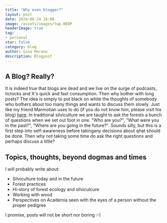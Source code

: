 ```yaml
---
title: "Why even blogger?"
layout: post
date: 2024-06-24 18:00
image: /assets/images/twp.WEBP
headerImage: true
tag:
- personal
star: false
category: blog
author: Gina Marano
description: Blogpost
---
```


## A Blog? Really?

It is indeed true that blogs are dead and we live on the surge of podcasts, tictocks and X's quick and fast consumption. Then why bother with long posts?
The idea is simply to put black on white the thoughts of somebody who bothers about too many things and wants to discuss them slowly. Just like my friend Marmotian uses to do (if you do not know him, please visit his blog) [here](https://marmotian.com/).
In traditional silviculture we are taught to ask the forests a bunch of questions when we set out foot in one. "Who are you?", "What were you in the past?", "Where are you going in the future?". Sounds silly, but this is a first step into self-awareness before takingany decisions about qhat should be done.
Then why not taking some time do ask the right questions and perhaps discuss a little?

## Topics, thoughts, beyond dogmas and times 

I will probably write about:

- Silviculture today and in the future
- Forest practices
- Hi-story of forest ecology and silviculcure
- Working with wood
- Perspectives on Academia seen with the eyes of a person without the proper pedigree


I promise, posts will not be short nor boring :-)

 
